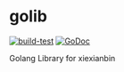 # golib

[![build-test](https://github.com/xiexianbin/golib/actions/workflows/workflow.yaml/badge.svg)](https://github.com/xiexianbin/golib/actions/workflows/workflow.yaml)
[![GoDoc](https://godoc.org/github.com/xiexianbin/golib?status.svg)](https://pkg.go.dev/github.com/xiexianbin/golib)

Golang Library for xiexianbin
